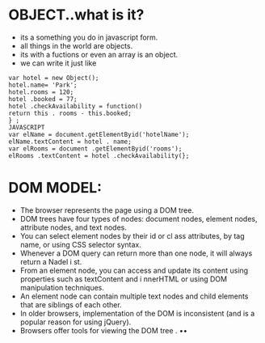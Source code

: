 # OBJECT..what is it?
* its a something you do in javascript form.
* all things in the world are objects.
* its with a fuctions or even an array is an object.
* we can write it just like
```
var hotel = new Object();
hotel.name= 'Park';
hotel.rooms = 120;
hotel .booked = 77;
hotel .checkAvailability = function()
return this . rooms - this.booked;
} ;
JAVASCRIPT
var elName = document.getElementByid('hotelName');
elName.textContent = hotel . name;
var elRooms = document .getElementByid('rooms');
elRooms .textContent = hotel .checkAvailability(}; 
```
# DOM MODEL:
* The browser represents the page using a DOM tree.
* DOM trees have four types of nodes: document nodes,
element nodes, attribute nodes, and text nodes.
* You can select element nodes by their id or cl ass
attributes, by tag name, or using CSS selector syntax.
* Whenever a DOM query can return more than one
node, it will always return a Nadel i st.
* From an element node, you can access and update its
content using properties such as textContent and
i nnerHTML or using DOM manipulation techniques.
* An element node can contain multiple text nodes and
child elements that are siblings of each other.
* In older browsers, implementation of the DOM is
inconsistent (and is a popular reason for using jQuery).
* Browsers offer tools for viewing the DOM tree .
••
